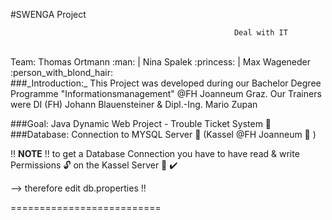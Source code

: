 #SWENGA Project 

                                                      Deal with IT

<br>
Team: Thomas Ortmann :man: | Nina Spalek :princess: | Max Wageneder :person_with_blond_hair:
<br>
###_Introduction:_
This Project was developed during our Bachelor Degree Programme "Informationsmanagement" @FH Joanneum Graz.  
Our Trainers were DI (FH) Johann Blauensteiner & Dipl.-Ing. Mario Zupan

###Goal: 
Java Dynamic Web Project - Trouble Ticket System :page_facing_up: <br>
###Database:
Connection to MYSQL Server :briefcase: (Kassel @FH Joanneum :office: )
  
!! **NOTE** !! to get a Database Connection you have to have read & write Permissions :unlock: on the Kassel Server :satellite:  :heavy_check_mark:

--> therefore edit db.properties !!

==========================
